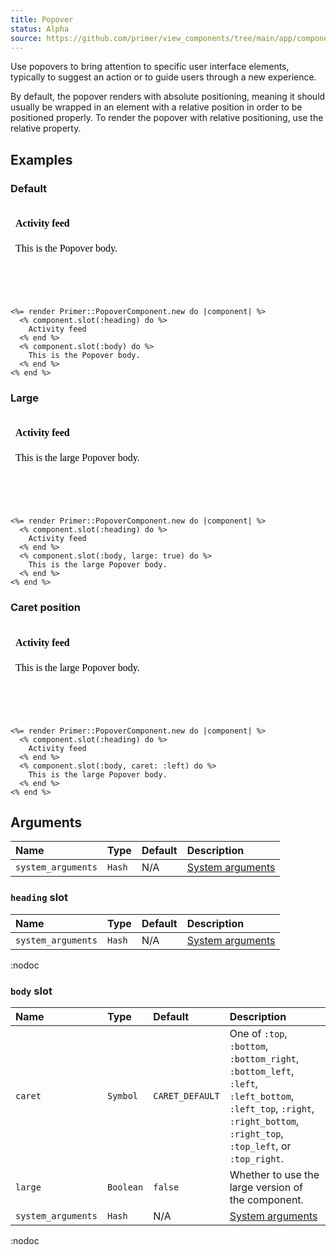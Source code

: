 ```yaml
---
title: Popover
status: Alpha
source: https://github.com/primer/view_components/tree/main/app/components/primer/popover_component.rb
---
```


<!-- Warning: AUTO-GENERATED file, do not edit. Add code comments to your Ruby instead <3 -->

Use popovers to bring attention to specific user interface elements, typically to suggest an action or to guide users through a new experience.

By default, the popover renders with absolute positioning, meaning it should usually be wrapped in an element with a relative position in order to be positioned properly. To render the popover with relative positioning, use the relative property.

## Examples

### Default

<iframe style="width: 100%; border: 0px; height: 150px;" srcdoc="<html><head><link href='https://unpkg.com/@primer/css/dist/primer.css' rel='stylesheet'></head><body><div class='Popover position-relative right-0 left-0'>  <div class='Popover-message Box p-4 mt-2 mx-auto text-left box-shadow-large'>      <h4 class='mb-2'>        Activity feed</h4>    This is the Popover body.</div></div></body></html>"></iframe>

```erb
<%= render Primer::PopoverComponent.new do |component| %>
  <% component.slot(:heading) do %>
    Activity feed
  <% end %>
  <% component.slot(:body) do %>
    This is the Popover body.
  <% end %>
<% end %>
```

### Large

<iframe style="width: 100%; border: 0px; height: 150px;" srcdoc="<html><head><link href='https://unpkg.com/@primer/css/dist/primer.css' rel='stylesheet'></head><body><div class='Popover position-relative right-0 left-0'>  <div class='Popover-message Box Popover-message--large p-4 mt-2 mx-auto text-left box-shadow-large'>      <h4 class='mb-2'>        Activity feed</h4>    This is the large Popover body.</div></div></body></html>"></iframe>

```erb
<%= render Primer::PopoverComponent.new do |component| %>
  <% component.slot(:heading) do %>
    Activity feed
  <% end %>
  <% component.slot(:body, large: true) do %>
    This is the large Popover body.
  <% end %>
<% end %>
```

### Caret position

<iframe style="width: 100%; border: 0px; height: 150px;" srcdoc="<html><head><link href='https://unpkg.com/@primer/css/dist/primer.css' rel='stylesheet'></head><body><div class='Popover position-relative right-0 left-0'>  <div class='Popover-message Box Popover-message--left p-4 mt-2 mx-auto text-left box-shadow-large'>      <h4 class='mb-2'>        Activity feed</h4>    This is the large Popover body.</div></div></body></html>"></iframe>

```erb
<%= render Primer::PopoverComponent.new do |component| %>
  <% component.slot(:heading) do %>
    Activity feed
  <% end %>
  <% component.slot(:body, caret: :left) do %>
    This is the large Popover body.
  <% end %>
<% end %>
```

## Arguments

| Name | Type | Default | Description |
| :- | :- | :- | :- |
| `system_arguments` | `Hash` | N/A | [System arguments](/system-arguments) |

### `heading` slot

| Name | Type | Default | Description |
| :- | :- | :- | :- |
| `system_arguments` | `Hash` | N/A | [System arguments](/system-arguments) |

:nodoc

### `body` slot

| Name | Type | Default | Description |
| :- | :- | :- | :- |
| `caret` | `Symbol` | `CARET_DEFAULT` | One of `:top`, `:bottom`, `:bottom_right`, `:bottom_left`, `:left`, `:left_bottom`, `:left_top`, `:right`, `:right_bottom`, `:right_top`, `:top_left`, or `:top_right`. |
| `large` | `Boolean` | `false` | Whether to use the large version of the component. |
| `system_arguments` | `Hash` | N/A | [System arguments](/system-arguments) |

:nodoc
